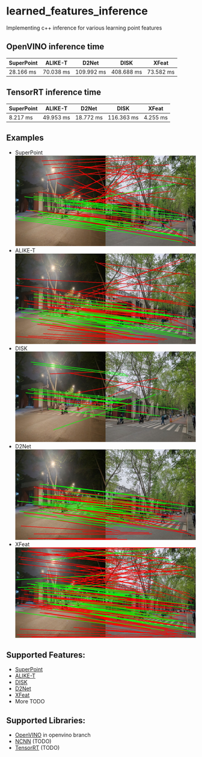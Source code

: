 # learned_features_inference
Implementing c++ inference for various learning point features

## OpenVINO inference time
| SuperPoint | ALIKE-T   | D2Net      | DISK         | XFeat        |
|------------|-----------|------------|--------------|--------------|
| 28.166 ms  | 70.038 ms | 109.992 ms | 408.688 ms | 73.582 ms |

## TensorRT inference time
| SuperPoint | ALIKE-T   | D2Net      | DISK         | XFeat        |
|------------|-----------|------------|--------------|--------------|
| 8.217 ms  | 49.953 ms | 18.772 ms | 116.363 ms | 4.255 ms |

## Examples 

- SuperPoint
![SuperPoint](images/sp.jpg "SuperPoint")
- ALIKE-T
![ALIKE-T](images/alike.jpg "ALIKE-T")
- DISK
![DISK](images/disk.jpg "DISK")
- D2Net
![D2Net](images/d2net.jpg "D2Net")
- XFeat
![XFeat](images/xfeat.jpg "XFeat")

## Supported Features:
- [SuperPoint](https://github.com/magicleap/SuperPointPretrainedNetwork)
- [ALIKE-T](https://github.com/Shiaoming/ALIKE)
- [DISK](https://github.com/cvlab-epfl/disk)
- [D2Net](https://github.com/mihaidusmanu/d2-net)
- [XFeat](https://github.com/pfnet-research/xfeat)
- More TODO 

## Supported Libraries:
- [OpenVINO](https://docs.openvino.ai/2022.3/home.html) in openvino branch
- [NCNN](https://github.com/Tencent/ncnn) (TODO)
- [TensorRT](https://developer.nvidia.com/tensorrt) (TODO)
